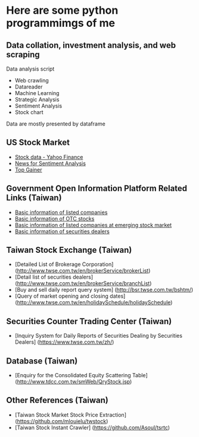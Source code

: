 # Here are some python programmimgs of me 
## Data collation, investment analysis, and web scraping

Data analysis script
* Web crawling
* Datareader
* Machine Learning
* Strategic Analysis
* Sentiment Analysis
* Stock chart

Data are mostly presented by dataframe

## US Stock Market

* [Stock data - Yahoo Finance](https://finance.yahoo.com/)
* [News for Sentiment Analysis](https://finviz.com/)
* [Top Gainer](https://www.investing.com/equities/top-stock-gainers)

## Government Open Information Platform Related Links (Taiwan)

* [Basic information of listed companies](https://data.gov.tw/dataset/18419)
* [Basic information of OTC stocks](https://data.gov.tw/dataset/25036)
* [Basic information of listed companies at emerging stock market](https://data.gov.tw/dataset/28568)
* [Basic information of securities dealers](https://data.gov.tw/dataset/20765)

## Taiwan Stock Exchange (Taiwan)

* [Detailed List of Brokerage Corporation] (http://www.twse.com.tw/en/brokerService/brokerList)
* [Detail list of securities dealers] (http://www.twse.com.tw/en/brokerService/branchList)
* [Buy and sell daily report query system] (http://bsr.twse.com.tw/bshtm/)
* [Query of market opening and closing dates] (http://www.twse.com.tw/en/holidaySchedule/holidaySchedule)

## Securities Counter Trading Center (Taiwan)

* [Inquiry System for Daily Reports of Securities Dealing by Securities Dealers] (https://www.twse.com.tw/zh/)

## Database (Taiwan)

* [Enquiry for the Consolidated Equity Scattering Table] (http://www.tdcc.com.tw/smWeb/QryStock.jsp)

## Other References (Taiwan)

* [Taiwan Stock Market Stock Price Extraction] (https://github.com/mlouielu/twstock)
* [Taiwan Stock Instant Crawler] (https://github.com/Asoul/tsrtc)
